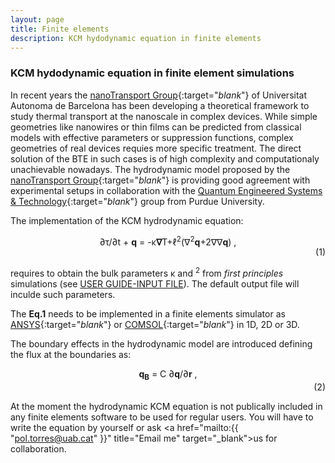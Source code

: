 ```yaml
---
layout: page
title: Finite elements 
description: KCM hydodynamic equation in finite elements 
---
```


### KCM hydodynamic equation in finite element simulations

In recent years the [nanoTransport Group](http://grupsderecerca.uab.cat/nanotransport/en){:target="_blank_"} of Universitat Autonoma de Barcelona 
has been developing a theoretical framework to study thermal transport at the nanoscale in complex devices. While simple 
geometries like nanowires or thin films can be predicted from classical models with effective parameters or suppression
functions, complex geometries of real devices requies more specific treatment. The direct solution of the BTE in such cases
is of high complexity and computationaly unachievable nowadays. The hydrodynamic model proposed by the
[nanoTransport Group](http://grupsderecerca.uab.cat/nanotransport/en){:target="_blank_"} is providing good agreement with experimental
setups in collaboration with the [Quantum Engineered Systems & Technology](https://nanohub.org/groups/quest/){:target="_blank_"} group from Purdue University.

The implementation of the KCM hydrodynamic equation:

<center> &part;&tau;/&part;t + <b>q</b>
 = -&kappa;<b>&nabla;</b>T+&ell;<sup>2</sup>(&nabla;<sup>2</sup><b>q</b>+2&nabla;&nabla;<b>q</b>) ,</center><div align="right">(1)</div>

requires to obtain the bulk parameters &kappa; and <math>&ell;<sup>2</sup></math> from <i>first principles</i>
simulations (see [USER GUIDE-INPUT FILE](https://physta.github.io/input_file/)). The default output file will inculde such parameters.

The <b>Eq.1</b> needs to be implemented in a finite elements simulator as [ANSYS](http://www.ansys.com/){:target="_blank_"} or [COMSOL](https://www.comsol.com){:target="_blank_"} in 1D, 2D or 3D.

The boundary effects in the hydrodynamic model are introduced defining the flux at the boundaries as:

<center> <b>q<sub>B</sub></b> = C &part;<b>q</b>/&part;<b>r</b> ,</center><div align="right">(2)</div>

At the moment the hydrodynamic KCM equation is not publically included in any finite elements software to be used for regular users. 
You will have to write the equation by yourself or ask <a href="mailto:{{ "pol.torres@uab.cat" }}" title="Email me" target="_blank">us</a> for collaboration.

